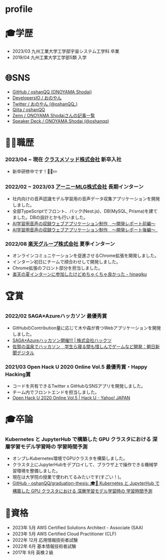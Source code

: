 # profile
# 🎓学歴
- 2023/03 九州工業大学工学部宇宙システム工学科 卒業
- 2019/04 九州工業大学工学部5類 入学

# 🌐SNS
- [GitHub / oshanQQ (ONOYAMA Shodai)](https://github.com/oshanQQ)
- [DevelopersIO / おのやん](https://dev.classmethod.jp/author/oshanqq)
- [Twitter / おのやん (@oshanQQ_)](https://twitter.com/oshanQQ_)
- [Qiita / oshanQQ](https://qiita.com/oshanQQ)
- [Zenn / ONOYAMA Shodaiさんの記事一覧](https://zenn.dev/oshanqq)
- [Speaker Deck / ONOYAMA Shodai (@oshanqq)](https://speakerdeck.com/oshanqq)

# 👩‍💻職歴
### 2023/04 ~ 現在 [クラスメソッド株式会社](https://classmethod.jp/) 新卒入社
- 新卒研修中です！🧑‍🎓✏️
### 2022/02 ~ 2023/03 [アーニーMLG株式会社](https://ernie.co.jp/) 長期インターン
- 社内向けの音声認識モデル学習用の音声データ収集アプリケーションを開発しました。
- 全部TypeScriptでフロント、バック(Nest.js)、DB(MySQL, Prisma)を建てました。DBの設計とかも行いました。
- [AI学習用音声の収録ウェブアプリケーション制作　〜開発レポート前編〜](https://olaris.jp/posts/WKvv-yyB)
- [AI学習用音声の収録ウェブアプリケーション制作　〜開発レポート後編〜  ](https://olaris.jp/posts/Ku4HryXS)
### 2022/08 [楽天グループ株式会社](https://corp.rakuten.co.jp/about/) 夏季インターン
- オンラインコミュニケーションを促進させるChrome拡張を開発しました。
- インターン初日にチームで顔合わせして開発しました。
- Chrome拡張のフロント部分を担当しました。
- [楽天の夏インターンに参加したけどめちゃくちゃ良かった - hinagiku](https://hinagiku.vercel.app/posts/rakuten-internship-2021)

# 🏆賞
### 2022/02 SAGA×Azureハッカソン 最優秀賞
- GitHubのContribution量に応じて木や森が育つWebアプリケーションを開発しました。
- [SAGA×Azureハッカソン開催!!! | 株式会社ハックツ](https://hackz.team/news/2NI9kKjmcoVfALGaw2luVR)
- [佐賀の温泉でハッカソン　学生ら寝る間も惜しんでゲームなど開発：朝日新聞デジタル](https://www.asahi.com/articles/ASQ267281Q26TTHB001.html)
### 2021/03 Open Hack U 2020 Online Vol.5 最優秀賞・Happy Hacking賞
- コードを共有できるTwitter x GitHubなSNSアプリを開発しました。
- チーム内でフロントエンドを担当しました。
- [Open Hack U 2020 Online Vol.5 | Hack U - Yahoo! JAPAN](https://hacku.yahoo.co.jp/hacku2020online5/)

# 🎓卒論
### Kubernetes と JupyterHub で構築した GPU クラスタにおける 深層学習モデル学習時の 学習時間予測
- オンプレKubernetes環境でGPUクラスタを構築しました。
- クラスタ上にJupyterHubをデプロイして、ブラウザ上で操作できる機械学習環境を整備しました。
- 現在は大学院の授業で使われてるみたいです(すごい！)。
- [GitHub - oshanQQ/graduation-thesis: 🎓📝 Kubernetes と JupyterHub で構築した GPU クラスタにおける 深層学習モデル学習時の 学習時間予測](https://github.com/oshanQQ/graduation-thesis)

# 🪪資格
- 2023年  5月 AWS Certified Solutions Architect - Associate (SAA) 
- 2023年  5月 AWS Certified Cloud Practitioner (CLF)
- 2022年 12月 応用情報技術者試験
- 2022年  6月 基本情報技術者試験
- 2017年  9月 英検２級  
